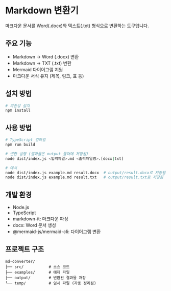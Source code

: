 # Markdown 변환기

마크다운 문서를 Word(.docx)와 텍스트(.txt) 형식으로 변환하는 도구입니다.

## 주요 기능

- Markdown → Word (.docx) 변환
- Markdown → TXT (.txt) 변환
- Mermaid 다이어그램 지원
- 마크다운 서식 유지 (제목, 링크, 표 등)

## 설치 방법

```bash
# 의존성 설치
npm install
```

## 사용 방법

```bash
# TypeScript 컴파일
npm run build

# 변환 실행 (결과물은 output 폴더에 저장됨)
node dist/index.js <입력파일>.md <출력파일명>.[docx|txt]

# 예시
node dist/index.js example.md result.docx  # output/result.docx로 저장됨
node dist/index.js example.md result.txt   # output/result.txt로 저장됨
```

## 개발 환경

- Node.js
- TypeScript
- markdown-it: 마크다운 파싱
- docx: Word 문서 생성
- @mermaid-js/mermaid-cli: 다이어그램 변환

## 프로젝트 구조

```
md-converter/
├── src/           # 소스 코드
├── examples/      # 예제 파일
├── output/        # 변환된 결과물 저장
└── temp/          # 임시 파일 (자동 정리됨)
``` 